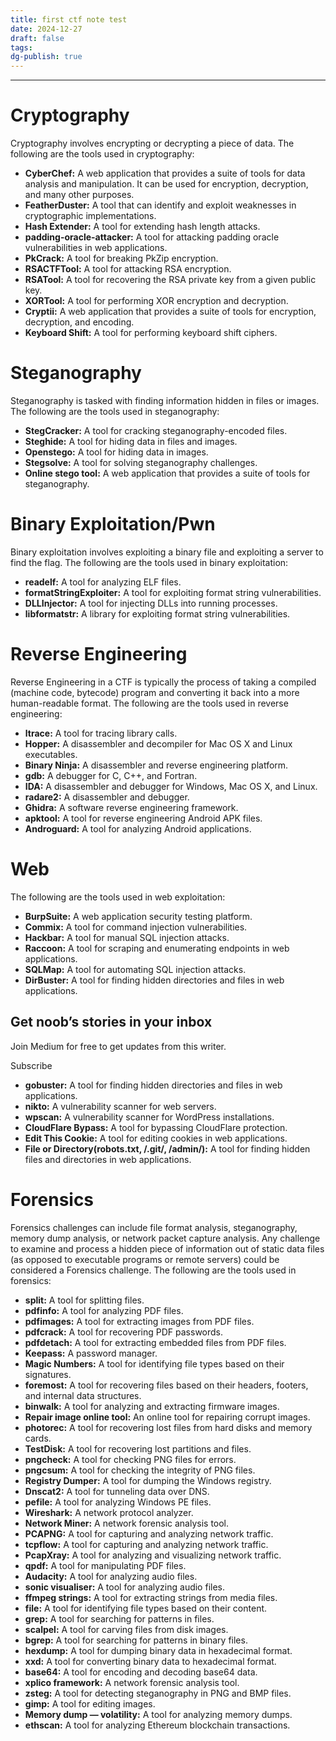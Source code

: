 ```yaml
---
title: first ctf note test
date: 2024-12-27
draft: false
tags: 
dg-publish: true
---
```

---


# Cryptography

Cryptography involves encrypting or decrypting a piece of data. The following are the tools used in cryptography:

- **CyberChef:** A web application that provides a suite of tools for data analysis and manipulation. It can be used for encryption, decryption, and many other purposes.
- **FeatherDuster:** A tool that can identify and exploit weaknesses in cryptographic implementations.
- **Hash Extender:** A tool for extending hash length attacks.
- **padding-oracle-attacker:** A tool for attacking padding oracle vulnerabilities in web applications.
- **PkCrack:** A tool for breaking PkZip encryption.
- **RSACTFTool:** A tool for attacking RSA encryption.
- **RSATool:** A tool for recovering the RSA private key from a given public key.
- **XORTool:** A tool for performing XOR encryption and decryption.
- **Cryptii:** A web application that provides a suite of tools for encryption, decryption, and encoding.
- **Keyboard Shift:** A tool for performing keyboard shift ciphers.

# Steganography

Steganography is tasked with finding information hidden in files or images. The following are the tools used in steganography:

- **StegCracker:** A tool for cracking steganography-encoded files.
- **Steghide:** A tool for hiding data in files and images.
- **Openstego:** A tool for hiding data in images.
- **Stegsolve:** A tool for solving steganography challenges.
- **Online stego tool:** A web application that provides a suite of tools for steganography.

# Binary Exploitation/Pwn

Binary exploitation involves exploiting a binary file and exploiting a server to find the flag. The following are the tools used in binary exploitation:

- **readelf:** A tool for analyzing ELF files.
- **formatStringExploiter:** A tool for exploiting format string vulnerabilities.
- **DLLInjector:** A tool for injecting DLLs into running processes.
- **libformatstr:** A library for exploiting format string vulnerabilities.

# Reverse Engineering

Reverse Engineering in a CTF is typically the process of taking a compiled (machine code, bytecode) program and converting it back into a more human-readable format. The following are the tools used in reverse engineering:

- **ltrace:** A tool for tracing library calls.
- **Hopper:** A disassembler and decompiler for Mac OS X and Linux executables.
- **Binary Ninja:** A disassembler and reverse engineering platform.
- **gdb:** A debugger for C, C++, and Fortran.
- **IDA:** A disassembler and debugger for Windows, Mac OS X, and Linux.
- **radare2:** A disassembler and debugger.
- **Ghidra:** A software reverse engineering framework.
- **apktool:** A tool for reverse engineering Android APK files.
- **Androguard:** A tool for analyzing Android applications.

# Web

The following are the tools used in web exploitation:

- **BurpSuite:** A web application security testing platform.
- **Commix:** A tool for command injection vulnerabilities.
- **Hackbar:** A tool for manual SQL injection attacks.
- **Raccoon:** A tool for scraping and enumerating endpoints in web applications.
- **SQLMap:** A tool for automating SQL injection attacks.
- **DirBuster:** A tool for finding hidden directories and files in web applications.

## Get noob’s stories in your inbox

Join Medium for free to get updates from this writer.

Subscribe

- **gobuster:** A tool for finding hidden directories and files in web applications.
- **nikto:** A vulnerability scanner for web servers.
- **wpscan:** A vulnerability scanner for WordPress installations.
- **CloudFlare Bypass:** A tool for bypassing CloudFlare protection.
- **Edit This Cookie:** A tool for editing cookies in web applications.
- **File or Directory(robots.txt, /.git/, /admin/):** A tool for finding hidden files and directories in web applications.

# Forensics

Forensics challenges can include file format analysis, steganography, memory dump analysis, or network packet capture analysis. Any challenge to examine and process a hidden piece of information out of static data files (as opposed to executable programs or remote servers) could be considered a Forensics challenge. The following are the tools used in forensics:

- **split:** A tool for splitting files.
- **pdfinfo:** A tool for analyzing PDF files.
- **pdfimages:** A tool for extracting images from PDF files.
- **pdfcrack:** A tool for recovering PDF passwords.
- **pdfdetach:** A tool for extracting embedded files from PDF files.
- **Keepass:** A password manager.
- **Magic Numbers:** A tool for identifying file types based on their signatures.
- **foremost:** A tool for recovering files based on their headers, footers, and internal data structures.
- **binwalk:** A tool for analyzing and extracting firmware images.
- **Repair image online tool:** An online tool for repairing corrupt images.
- **photorec:** A tool for recovering lost files from hard disks and memory cards.
- **TestDisk:** A tool for recovering lost partitions and files.
- **pngcheck:** A tool for checking PNG files for errors.
- **pngcsum:** A tool for checking the integrity of PNG files.
- **Registry Dumper:** A tool for dumping the Windows registry.
- **Dnscat2:** A tool for tunneling data over DNS.
- **pefile:** A tool for analyzing Windows PE files.
- **Wireshark:** A network protocol analyzer.
- **Network Miner:** A network forensic analysis tool.
- **PCAPNG:** A tool for capturing and analyzing network traffic.
- **tcpflow:** A tool for capturing and analyzing network traffic.
- **PcapXray:** A tool for analyzing and visualizing network traffic.
- **qpdf:** A tool for manipulating PDF files.
- **Audacity:** A tool for analyzing audio files.
- **sonic visualiser:** A tool for analyzing audio files.
- **ffmpeg strings:** A tool for extracting strings from media files.
- **file:** A tool for identifying file types based on their content.
- **grep:** A tool for searching for patterns in files.
- **scalpel:** A tool for carving files from disk images.
- **bgrep:** A tool for searching for patterns in binary files.
- **hexdump:** A tool for dumping binary data in hexadecimal format.
- **xxd:** A tool for converting binary data to hexadecimal format.
- **base64:** A tool for encoding and decoding base64 data.
- **xplico framework:** A network forensic analysis tool.
- **zsteg:** A tool for detecting steganography in PNG and BMP files.
- **gimp:** A tool for editing images.
- **Memory dump — volatility:** A tool for analyzing memory dumps.
- **ethscan:** A tool for analyzing Ethereum blockchain transactions.